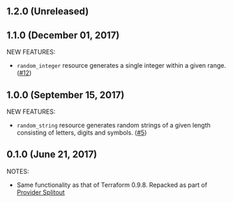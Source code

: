 ## 1.2.0 (Unreleased)
## 1.1.0 (December 01, 2017)

NEW FEATURES:

* `random_integer` resource generates a single integer within a given range. ([#12](https://github.com/terraform-providers/terraform-provider-random/issues/12))

## 1.0.0 (September 15, 2017)

NEW FEATURES:

* `random_string` resource generates random strings of a given length consisting of letters, digits and symbols. ([#5](https://github.com/terraform-providers/terraform-provider-random/issues/5))

## 0.1.0 (June 21, 2017)

NOTES:

* Same functionality as that of Terraform 0.9.8. Repacked as part of [Provider Splitout](https://www.hashicorp.com/blog/upcoming-provider-changes-in-terraform-0-10/)
